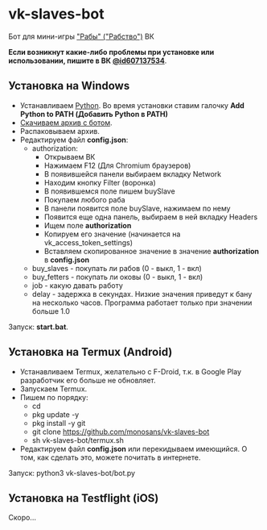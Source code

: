 # vk-slaves-bot

Бот для мини-игры ["Рабы" ("Рабство")](https://vk.com/app7794757) ВК

**Если возникнут какие-либо проблемы при установке или использовании, пишите в ВК [@id607137534](https://vk.com/id607137534)**.

## Установка на Windows

- Устанавливаем [Python](https://www.python.org/downloads/windows). Во время установки ставим галочку **Add Python to PATH (Добавить Python в PATH)**
- [Скачиваем архив с ботом](https://github.com/monosans/vk-slaves-bot/archive/refs/heads/main.zip).
- Распаковываем архив.
- Редактируем файл **config.json**:
	- authorization:
		- Открываем ВК
		- Нажимаем F12 (Для Chromium браузеров)
		- В появившейся панели выбираем вкладку Network
		- Находим кнопку Filter (воронка)
		- В появившемся поле пишем buySlave
		- Покупаем любого раба
		- В панели появится поле buySlave, нажимаем по нему
		- Появится еще одна панель, выбираем в ней вкладку Headers
		- Ищем поле **authorization**
		- Копируем его значение (начинается на vk_access_token_settings)
		- Вставляем скопированное значение в значение **authorization** в **config.json**
	- buy_slaves - покупать ли рабов (0 - выкл, 1 - вкл)
	- buy_fetters - покупать ли оковы (0 - выкл, 1 - вкл)
	- job - какую давать работу
	- delay - задержка в секундах. Низкие значения приведут к бану на несколько часов. Программа работает только при значении больше 1.0

Запуск: **start.bat**.

## Установка на Termux (Android)

- Устанавливаем Termux, желательно с F-Droid, т.к. в Google Play разработчик его больше не обновляет.
- Запускаем Termux.
- Пишем по порядку:
	- cd
	- pkg update -y
	- pkg install -y git
	- git clone https://github.com/monosans/vk-slaves-bot
	- sh vk-slaves-bot/termux.sh
- Редактируем файл **config.json** или перекидываем имеющийся. О том, как сделать это, можете почитать в интернете.

Запуск: python3 vk-slaves-bot/bot.py

## Установка на Testflight (iOS)

Скоро...
